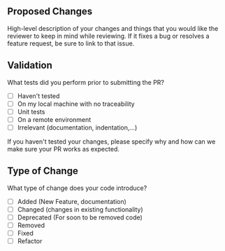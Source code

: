 ## Proposed Changes

High-level description of your changes and things that you would like the reviewer to keep in mind while reviewing.
If it fixes a bug or resolves a feature request, be sure to link to that issue.

## Validation

What tests did you perform prior to submitting the PR?

- [ ] Haven't tested
- [ ] On my local machine with no traceability
- [ ] Unit tests
- [ ] On a remote environment
- [ ] Irrelevant (documentation, indentation,...)

If you haven't tested your changes, please specify why and how can we make sure your PR works as expected.

## Type of Change

What type of change does your code introduce?

- [ ] Added (New Feature, documentation)
- [ ] Changed (changes in existing functionality)
- [ ] Deprecated (For soon to be removed code)
- [ ] Removed
- [ ] Fixed
- [ ] Refactor
